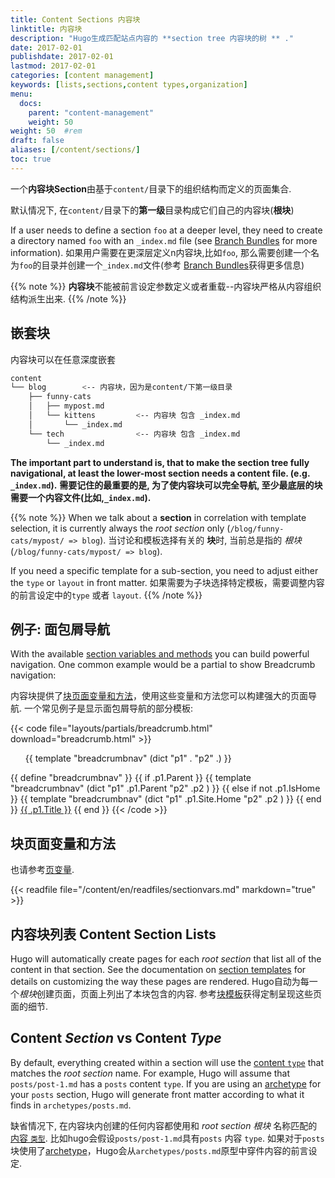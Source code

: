 ```yaml
---
title: Content Sections 内容块
linktitle: 内容块
description: "Hugo生成匹配站点内容的 **section tree 内容块的树 ** ."
date: 2017-02-01
publishdate: 2017-02-01
lastmod: 2017-02-01
categories: [content management]
keywords: [lists,sections,content types,organization]
menu:
  docs:
    parent: "content-management"
    weight: 50
weight: 50	#rem
draft: false
aliases: [/content/sections/]
toc: true
---
```


一个**内容块Section**由基于`content/`目录下的组织结构而定义的页面集合.

默认情况下, 在`content/`目录下的**第一级**目录构成它们自己的内容块(**根块**)

If a user needs to define a section `foo` at a deeper level, they need to create
a directory named `foo` with an `_index.md` file (see [Branch Bundles][branch bundles]
for more information).
如果用户需要在更深层定义n内容块,比如`foo`, 那么需要创建一个名为`foo`的目录并创建一个`_index.md`文件(参考 [Branch Bundles][branch bundles]获得更多信息)

{{% note %}}
**内容块**不能被前言设定参数定义或者重载--内容块严格从内容组织结构派生出来.
{{% /note %}}

## 嵌套块

内容块可以在任意深度嵌套

```bash
content
└── blog        <-- 内容块，因为是content/下第一级目录
    ├── funny-cats
    │   ├── mypost.md
    │   └── kittens         <-- 内容块 包含 _index.md
    │       └── _index.md
    └── tech                <-- 内容块 包含 _index.md
        └── _index.md
```

**The important part to understand is, that to make the section tree fully navigational, at least the lower-most section needs a content file. (e.g. `_index.md`).**
**需要记住的最重要的是, 为了使内容块可以完全导航, 至少最底层的块需要一个内容文件(比如,`_index.md`).**


{{% note %}}
When we talk about a **section** in correlation with template selection, it is
currently always the *root section* only (`/blog/funny-cats/mypost/ => blog`).
当讨论和模板选择有关的 **块**时, 当前总是指的 *根块* (`/blog/funny-cats/mypost/ => blog`).

If you need a specific template for a sub-section, you need to adjust either the `type` or `layout` in front matter.
如果需要为子块选择特定模板，需要调整内容的前言设定中的`type` 或者 `layout`.
{{% /note %}}

## 例子: 面包屑导航

With the available [section variables and methods](#section-page-variables-and-methods) you can build powerful navigation. One common example would be a partial to show Breadcrumb navigation:

内容块提供了[块页面变量和方法](#section-page-variables-and-methods)，使用这些变量和方法您可以构建强大的页面导航. 一个常见例子是显示面包屑导航的部分模板:


{{< code file="layouts/partials/breadcrumb.html" download="breadcrumb.html" >}}
<ol  class="nav navbar-nav">
  {{ template "breadcrumbnav" (dict "p1" . "p2" .) }}
</ol>
{{ define "breadcrumbnav" }}
{{ if .p1.Parent }}
{{ template "breadcrumbnav" (dict "p1" .p1.Parent "p2" .p2 )  }}
{{ else if not .p1.IsHome }}
{{ template "breadcrumbnav" (dict "p1" .p1.Site.Home "p2" .p2 )  }}
{{ end }}
<li{{ if eq .p1 .p2 }} class="active"{{ end }}>
  <a href="{{ .p1.Permalink }}">{{ .p1.Title }}</a>
</li>
{{ end }}
{{< /code >}}

## 块页面变量和方法

也请参考[页变量](/variables/page/).

<!-- todo -->
{{< readfile file="/content/en/readfiles/sectionvars.md" markdown="true" >}}

## 内容块列表 Content Section Lists

Hugo will automatically create pages for each *root section* that list all of the content in that section. See the documentation on [section templates][] for details on customizing the way these pages are rendered.
Hugo自动为每一个*根块*创建页面，页面上列出了本块包含的内容. 参考[块模板][section templates]获得定制呈现这些页面的细节.

## Content *Section* vs Content *Type*

By default, everything created within a section will use the [content `type`][content type] that matches the *root section* name. For example, Hugo will assume that `posts/post-1.md` has a `posts` content `type`. If you are using an [archetype][] for your `posts` section, Hugo will generate front matter according to what it finds in `archetypes/posts.md`.

缺省情况下, 在内容块内创建的任何内容都使用和  *root section 根块* 名称匹配的 [内容 `类型`][content type]. 比如hugo会假设`posts/post-1.md`具有`posts` 内容 `type`. 如果对于`posts`块使用了[archetype][]，Hugo会从`archetypes/posts.md`原型中穿件内容的前言设定.

[archetype]: /content-management/archetypes/
[content type]: /content-management/types/
[directory structure]: /getting-started/directory-structure/
[section templates]: /templates/section-templates/
[branch bundles]: /content-management/page-bundles/#branch-bundles
